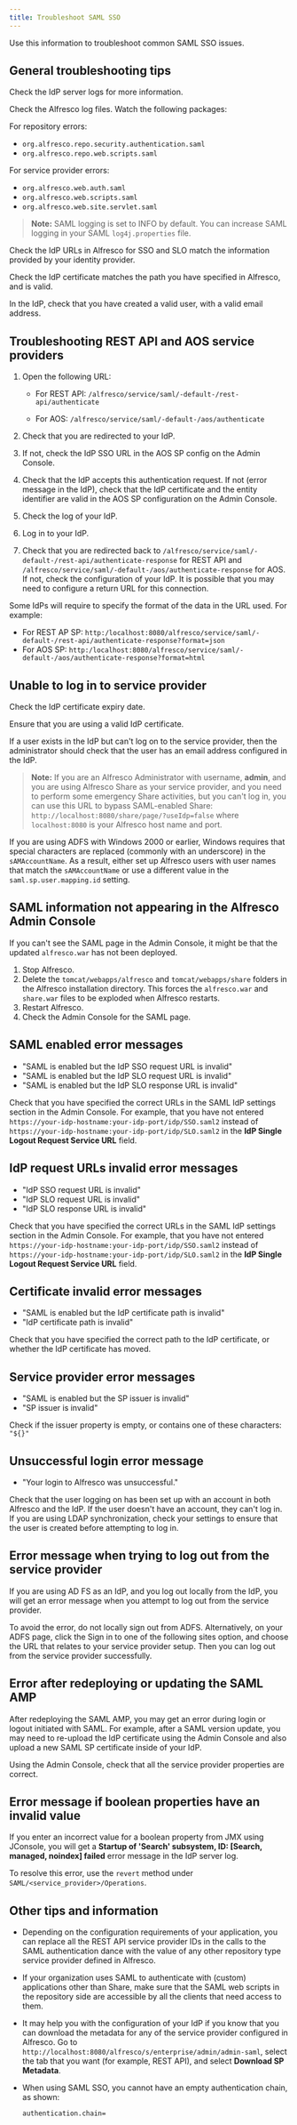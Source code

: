 ```yaml
---
title: Troubleshoot SAML SSO
---
```


Use this information to troubleshoot common SAML SSO issues.

## General troubleshooting tips

Check the IdP server logs for more information.

Check the Alfresco log files. Watch the following packages:

For repository errors:

* `org.alfresco.repo.security.authentication.saml`
* `org.alfresco.repo.web.scripts.saml`

For service provider errors:

* `org.alfresco.web.auth.saml`
* `org.alfresco.web.scripts.saml`
* `org.alfresco.web.site.servlet.saml`

> **Note:** SAML logging is set to INFO by default. You can increase SAML logging in your SAML `log4j.properties` file.

Check the IdP URLs in Alfresco for SSO and SLO match the information provided by your identity provider.

Check the IdP certificate matches the path you have specified in Alfresco, and is valid.

In the IdP, check that you have created a valid user, with a valid email address.

## Troubleshooting REST API and AOS service providers

1. Open the following URL:

    * For REST API: `/alfresco/service/saml/-default-/rest-api/authenticate`

    * For AOS: `/alfresco/service/saml/-default-/aos/authenticate`

2. Check that you are redirected to your IdP.
3. If not, check the IdP SSO URL in the AOS SP config on the Admin Console.
4. Check that the IdP accepts this authentication request. If not (error message in the IdP), check that the IdP certificate and the entity identifier are valid in the AOS SP configuration on the Admin Console.
5. Check the log of your IdP.
6. Log in to your IdP.
7. Check that you are redirected back to `/alfresco/service/saml/-default-/rest-api/authenticate-response` for REST API and `/alfresco/service/saml/-default-/aos/authenticate-response` for AOS. If not, check the configuration of your IdP. It is possible that you may need to configure a return URL for this connection.

Some IdPs will require to specify the format of the data in the URL used. For example:

* For REST AP SP: `http:/localhost:8080/alfresco/service/saml/-default-/rest-api/authenticate-response?format=json`
* For AOS SP: `http:/localhost:8080/alfresco/service/saml/-default-/aos/authenticate-response?format=html`

## Unable to log in to service provider

Check the IdP certificate expiry date.

Ensure that you are using a valid IdP certificate.

If a user exists in the IdP but can't log on to the service provider, then the administrator should check that the user has an email address configured in the IdP.

> **Note:** If you are an Alfresco Administrator with username, **admin**, and you are using Alfresco Share as your service provider, and you need to perform some emergency Share activities, but you can't log in, you can use this URL to bypass SAML-enabled Share: `http://localhost:8080/share/page/?useIdp=false` where `localhost:8080` is your Alfresco host name and port.

If you are using ADFS with Windows 2000 or earlier, Windows requires that special characters are replaced (commonly with an underscore) in the `sAMAccountName`. As a result, either set up Alfresco users with user names that match the `sAMAccountName` or use a different value in the `saml.sp.user.mapping.id` setting.

## SAML information not appearing in the Alfresco Admin Console

If you can't see the SAML page in the Admin Console, it might be that the updated `alfresco.war` has not been deployed.

1. Stop Alfresco.
2. Delete the `tomcat/webapps/alfresco` and `tomcat/webapps/share` folders in the Alfresco installation directory. This forces the `alfresco.war` and `share.war` files to be exploded when Alfresco restarts.
3. Restart Alfresco.
4. Check the Admin Console for the SAML page.

## SAML enabled error messages

* "SAML is enabled but the IdP SSO request URL is invalid"
* "SAML is enabled but the IdP SLO request URL is invalid"
* "SAML is enabled but the IdP SLO response URL is invalid"

Check that you have specified the correct URLs in the SAML IdP settings section in the Admin Console. For example, that you have not entered `https://your-idp-hostname:your-idp-port/idp/SSO.saml2` instead of `https://your-idp-hostname:your-idp-port/idp/SLO.saml2` in the **IdP Single Logout Request Service URL** field.

## IdP request URLs invalid error messages

* "IdP SSO request URL is invalid"
* "IdP SLO request URL is invalid"
* "IdP SLO response URL is invalid"

Check that you have specified the correct URLs in the SAML IdP settings section in the Admin Console. For example, that you have not entered `https://your-idp-hostname:your-idp-port/idp/SSO.saml2` instead of `https://your-idp-hostname:your-idp-port/idp/SLO.saml2` in the **IdP Single Logout Request Service URL** field.

## Certificate invalid error messages

* "SAML is enabled but the IdP certificate path is invalid"
* "IdP certificate path is invalid"

Check that you have specified the correct path to the IdP certificate, or whether the IdP certificate has moved.

## Service provider error messages

* "SAML is enabled but the SP issuer is invalid"
* "SP issuer is invalid"

Check if the issuer property is empty, or contains one of these characters: `"${}"`

## Unsuccessful login error message

* "Your login to Alfresco was unsuccessful."

Check that the user logging on has been set up with an account in both Alfresco and the IdP. If the user doesn't have an account, they can't log in. If you are using LDAP synchronization, check your settings to ensure that the user is created before attempting to log in.

## Error message when trying to log out from the service provider

If you are using AD FS as an IdP, and you log out locally from the IdP, you will get an error message when you attempt to log out from the service provider.

To avoid the error, do not locally sign out from ADFS. Alternatively, on your ADFS page, click the Sign in to one of the following sites option, and choose the URL that relates to your service provider setup. Then you can log out from the service provider successfully.

## Error after redeploying or updating the SAML AMP

After redeploying the SAML AMP, you may get an error during login or logout initiated with SAML. For example, after a SAML version update, you may need to re-upload the IdP certificate using the Admin Console and also upload a new SAML SP certificate inside of your IdP.

Using the Admin Console, check that all the service provider properties are correct.

## Error message if boolean properties have an invalid value

If you enter an incorrect value for a boolean property from JMX using JConsole, you will get a **Startup of 'Search' subsystem, ID: [Search, managed, noindex] failed** error message in the IdP server log.

To resolve this error, use the `revert` method under `SAML/<service_provider>/Operations`.

## Other tips and information

* Depending on the configuration requirements of your application, you can replace all the REST API service provider IDs in the calls to the SAML authentication dance with the value of any other repository type service provider defined in Alfresco.

* If your organization uses SAML to authenticate with (custom) applications other than Share, make sure that the SAML web scripts in the repository side are accessible by all the clients that need access to them.

* It may help you with the configuration of your IdP if you know that you can download the metadata for any of the service provider configured in Alfresco. Go to `http://localhost:8080/alfresco/s/enterprise/admin/admin-saml`, select the tab that you want (for example, REST API), and select **Download SP Metadata**.

* When using SAML SSO, you cannot have an empty authentication chain, as shown:

    ```bash
    authentication.chain=
    ```
